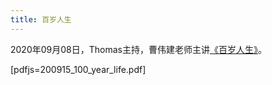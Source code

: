 ```yaml
---
title: 百岁人生
---
```


2020年09月08日，Thomas主持，曹伟建老师主讲[《百岁人生》](https://book.douban.com/subject/30245089/)。

[pdfjs=200915_100_year_life.pdf]
